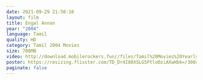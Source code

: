 ```yaml
---
date: 2021-09-29 21:50:18
layout: film
title: Engal Annan
year: "2004"
language: Tamil
quality: HD
category: Tamil 2004 Movies
size: 700MB
video: http://download.mobilerockers.fun//files/Tamil%20Movies%20Yearly%20Collections/Tamil%202004%20Collections/Engal%20Annen%20(2004)/Engal%20Annen%20(2004)%20Full%20Movies/Engal%20Annen%20(2004)%20HDRip/Engal%20Annen%20(2004)%20HDRip%20Single%20Part.mp4
poster: https://resizing.flixster.com/TD_Dr4I80XSLG5PtloDziAXwHbk=/300x300/v2/https://flxt.tmsimg.com/assets/p10983444_v_v9_aa.jpg
paginate: false
---
```

